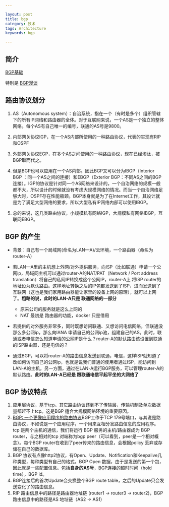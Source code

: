 ```yaml
---

layout: post
title: bgp
category: 技术
tags: Architecture
keywords: bgp

---
```


## 简介

[BGP基础](http://www.h3c.com.cn/MiniSite/Technology_Circle/Net_Reptile/The_Tthree/Home/Catalog/201010/696842_97665_0.htm)

特别是 [BGP漫谈](https://zhuanlan.zhihu.com/p/25433049) 

## 路由协议划分

1. AS（Autonomous system）：自治系统，指在一个（有时是多个）组织管辖下的所有IP网络和路由器的全体。对于互联网来说，一个AS是一个独立的整体网络。每个AS有自己唯一的编号，联通的AS号是9800。

2. 内部网关协议IGP，在一个AS内部所使用的一种路由协议，代表的实现有RIP和OSPF
3. 外部网关协议EGP，在多个AS之间使用的一种路由协议，现在已经淘汰，被BGP取而代之。
4. 但是BGP也可以应用在一个AS内部。因此BGP又可以分为IBGP（Interior BGP ：同一个AS之间的连接）和EBGP（Exterior BGP：不同AS之间的BGP连接）。IGP的协议是针对同一个AS网络来设计的，一个自治网络的规模一般都不大，所以设计的时候就没有考虑大规模网络的情况。而当一个自治网络足够大时，OSPF存在性能瓶颈。BGP本身就是为了在Internet工作，其设计就是为了满足大型网络的要求，所以大型私有IP网络内部可以使用IBGP。
5. 总的来说，这几类路由协议，小规模私有网络IGP，大规模私有网络IBGP，互联网EBGP。

## BGP 的产生

* 背景：自己有一个局域网(命名为LAN—A)/云环境，一个路由器（命名为router-A）
* 若LAN—A里的主机想上外网/对外提供服务，向ISP（比如联通）申请一个公网ip，局域网主机可以通过router-A的NAT/PAT（Network / Port address translation）将自己的私网IP转换成这个公网IP，router-A上 将ISP router的地址设为默认路由。这样地址转换之后的IP包都发送到了ISP，进而发送到了互联网（这也是我们家用路由器能让家里的设备上网的原理），就可以上网了。**粗略的说，此时的LAN-A只是 联通网络的一部分**

	* 原来公司的服务就是这么上网的
	* NAT 最初是 路由器的功能，docker 只是借用
	
* 若提供的对外服务非常多，同时既想访问联通、又想访问电信网络，但联通没那么多公网ip，那么向IANA 申请自己的公网ip池，组建自己的AS。此时，联通或者电信怎么知道申请的公网IP是什么？router-A的默认路由该设置到联通的ISP路由器，还是电信的？
* 通过BGP，可以将router-A的路由信息发送到联通，电信，这样ISP就知道了改如何访问自己的公网ip，也就是说我们普通的使用者通过ISP，能访问到LAN-A的主机。另一方面，通过在LAN-A运行BGP服务，可以管理router-A的默认路由。**此时的LAN-A已经是 跟联通电信平起平坐的大网络了**

## BGP 协议特点

1. 应用层协议，基于tcp。其它路由协议还到不了传输层，传输机制及单次数据量都赶不上tcp。这是BGP 适合大规模网络环境的重要原因。
2. [BGP: 一个更像应用程序的路由协议](https://zhuanlan.zhihu.com/p/22031402)BGP工作于TCP 179号端口，与其说是路由协议，不如说是一个应用程序，一个用来互相分发路由信息的应用程序。tcp 是两个主机的通信，我们将运行 BGP 服务的主机/路由器成为 BGP router，与之相对的tcp 对端称为bgp peer（可以看到，peer是一个相对概念）。每个BGP router在收到了peer传来的路由信息，会根据policy 丢弃或存储在自己的数据库。
3. BGP 协议有点像http2协议，有Open、Update、Notification和Keepalive几种类型，每种类型有自己的格式。BGP Open 数据，由于是发送的第一个包，因此就是一些配置信息。包括**自身的AS号**，BGP连接的超时时间（hold time），BGP id。
4. BGP连接后的首次Update会交换整个BGP route table，之后的Update只会发送变化了的路由信息。
5. RIP 路由信息中的路径是路由器地址链 (router1 -> router3 -> router2)，BGP 路由信息中的路径是AS 地址链（AS2 -> AS1）
